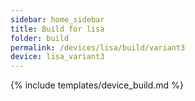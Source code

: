 ```yaml
---
sidebar: home_sidebar
title: Build for lisa
folder: build
permalink: /devices/lisa/build/variant3
device: lisa_variant3
---
```

{% include templates/device_build.md %}
